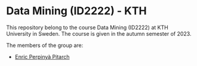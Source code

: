 # Data Mining (ID2222) - KTH

This repository belong to the course Data Mining (ID2222) at KTH University in Sweden. The course is given in the autumn semester of 2023.

The members of the group are:
* [Enric Perpinyà Pitarch](https://github.com/evilmonkey19)